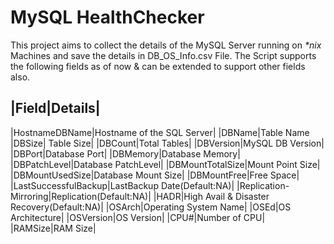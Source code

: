 # MySQL HealthChecker

This project aims to collect the details of the MySQL Server running on *\*nix* Machines and save the details in DB_OS_Info.csv File.
The Script supports the following fields as of now & can be extended to support other fields also.

|Field|Details|
---------------
|HostnameDBName|Hostname of the SQL Server|
|DBName|Table Name
|DBSize| Table Size|
|DBCount|Total Tables|
|DBVersion|MySQL DB Version|
|DBPort|Database Port|
|DBMemory|Database Memory|
|DBPatchLevel|Database PatchLevel|
|DBMountTotalSize|Mount Point Size|
|DBMountUsedSize|Database Mount Size|
|DBMountFree|Free Space|
|LastSuccessfulBackup|LastBackup Date(Default:NA)|
|Replication-Mirroring|Replication(Default:NA)|
|HADR|High Avail & Disaster Recovery(Default:NA)|
|OSArch|Operating System Name|
|OSEd|OS Architecture|
|OSVersion|OS Version|
|CPU#|Number of CPU|
|RAMSize|RAM Size|

